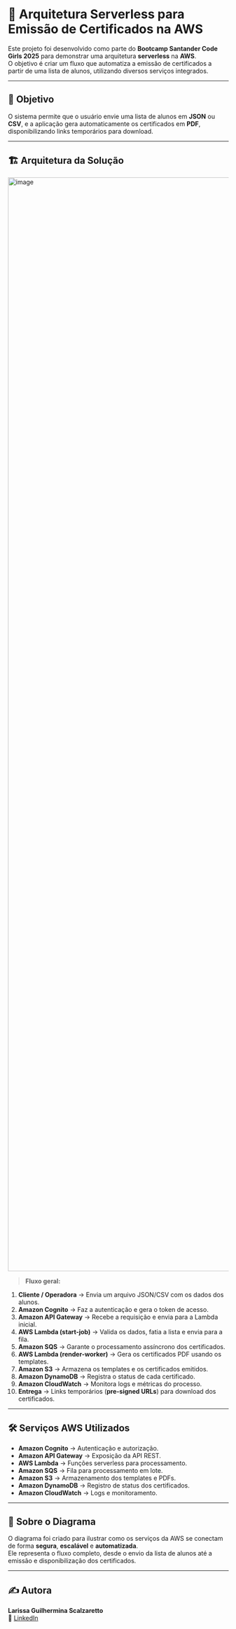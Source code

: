 # 📜 Arquitetura Serverless para Emissão de Certificados na AWS

Este projeto foi desenvolvido como parte do **Bootcamp Santander Code Girls 2025** para demonstrar uma arquitetura **serverless** na **AWS**.  
O objetivo é criar um fluxo que automatiza a emissão de certificados a partir de uma lista de alunos, utilizando diversos serviços integrados.

---

## 🎯 **Objetivo**
O sistema permite que o usuário envie uma lista de alunos em **JSON** ou **CSV**, e a aplicação gera automaticamente os certificados em **PDF**, disponibilizando links temporários para download.

---

## 🏗 **Arquitetura da Solução**
<img width="2708" height="2500" alt="image" src="https://github.com/user-attachments/assets/429aef06-bd04-4459-b61c-fce724af83fe" />


> **Fluxo geral:**
1. **Cliente / Operadora** → Envia um arquivo JSON/CSV com os dados dos alunos.
2. **Amazon Cognito** → Faz a autenticação e gera o token de acesso.
3. **Amazon API Gateway** → Recebe a requisição e envia para a Lambda inicial.
4. **AWS Lambda (start-job)** → Valida os dados, fatia a lista e envia para a fila.
5. **Amazon SQS** → Garante o processamento assíncrono dos certificados.
6. **AWS Lambda (render-worker)** → Gera os certificados PDF usando os templates.
7. **Amazon S3** → Armazena os templates e os certificados emitidos.
8. **Amazon DynamoDB** → Registra o status de cada certificado.
9. **Amazon CloudWatch** → Monitora logs e métricas do processo.
10. **Entrega** → Links temporários (**pre-signed URLs**) para download dos certificados.

---

## 🛠 **Serviços AWS Utilizados**
- **Amazon Cognito** → Autenticação e autorização.
- **Amazon API Gateway** → Exposição da API REST.
- **AWS Lambda** → Funções serverless para processamento.
- **Amazon SQS** → Fila para processamento em lote.
- **Amazon S3** → Armazenamento dos templates e PDFs.
- **Amazon DynamoDB** → Registro de status dos certificados.
- **Amazon CloudWatch** → Logs e monitoramento.

---

## 📄 **Sobre o Diagrama**
O diagrama foi criado para ilustrar como os serviços da AWS se conectam de forma **segura**, **escalável** e **automatizada**.  
Ele representa o fluxo completo, desde o envio da lista de alunos até a emissão e disponibilização dos certificados.

---

## ✍️ **Autora**
**Larissa Guilhermina Scalzaretto**  
🔗 [LinkedIn](https://www.linkedin.com/in/larissa-guilhermina)

